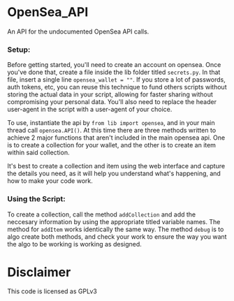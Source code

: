 # OpenSea_API
An API for the undocumented OpenSea API calls.

### Setup:
Before getting started, you'll need to create an account on opensea. Once you've done that, create a file inside the lib folder titled `secrets.py`. In that file, insert a single line `opensea_wallet = ""`. If you store a lot of passwords, auth tokens, etc, you can reuse this technique to fund others scripts without storing the actual data in your script, allowing for faster sharing without compromising your personal data. You'll also need to replace the header user-agent in the script with a user-agent of your choice.

To use, instantiate the api by `from lib import opensea`, and in your main thread call `opensea.API()`. At this time there are three methods written to achieve 2 major functions that aren't included in the main opensea api. One is to create a collection for your wallet, and the other is to create an item within said collection.

It's best to create a collection and item using the web interface and capture the details you need, as it will help you understand what's happening, and how to make your code work.

### Using the Script:
To create a collection, call the method `addCollection` and add the neccesary information by using the appropriate titled variable names. The method for `addItem` works identically the same way. The method `debug` is to algo create both methods, and check your work to ensure the way you want the algo to be working is working as designed.

# Disclaimer
This code is licensed as GPLv3
